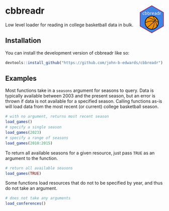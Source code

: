 
# cbbreadr <a href='https://github.com/john-b-edwards/cbbreadr'><img src='https://github.com/john-b-edwards/cbbd-data/blob/master/data/outputs/cbbreadr_hex.png?raw=true' align="right" width="15%" min-width="120px" /></a>

<!-- badges: start -->
<!-- badges: end -->

Low level loader for reading in college basketball data in bulk.

## Installation

You can install the development version of cbbreadr like so:

```r
devtools::install_github("https://github.com/john-b-edwards/cbbreadr")
```

## Examples

Most functions take in a `seasons` argument for seasons to query. Data is typically available between 2003 and the present season, but an error is thrown if data is not available for a specified season. Calling functions as-is will load data from the most recent (or current) college basketball season.

```r
# with no argument, returns most recent season
load_games()
# specify a single season
load_games(2023)
# specify a range of seasons
load_games(2010:2015)
```

To return all available seasons for a given resource, just pass `TRUE` as an argument to the function.

```r
# return all available seasons
load_games(TRUE)
```

Some functions load resources that do not to be specified by year, and thus do not take an argument.
```r
# does not take any arguments
load_conferences()
```
